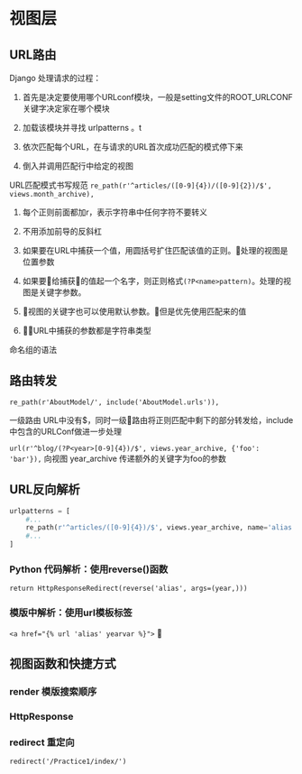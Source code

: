 # 视图层

## URL路由

Django 处理请求的过程：

1. 首先是决定要使用哪个URLconf模块，一般是setting文件的ROOT_URLCONF关键字决定家在哪个模块

2. 加载该模块并寻找 urlpatterns 。t
3. 依次匹配每个URL，在与请求的URL首次成功匹配的模式停下来
4. 倒入并调用匹配行中给定的视图

URL匹配模式书写规范
`re_path(r'^articles/([0-9]{4})/([0-9]{2})/$', views.month_archive),`

1. 每个正则前面都加r，表示字符串中任何字符不要转义
2. 不用添加前导的反斜杠
3. 如果要在URL中捕获一个值，用圆括号扩住匹配该值的正则。处理的视图是位置参数
4. 如果要给捕获的值起一个名字，则正则格式`(?P<name>pattern)`。处理的视图是关键字参数。

5. 视图的关键字也可以使用默认参数。但是优先使用匹配来的值
6. URL中捕获的参数都是字符串类型

命名组的语法

## 路由转发

`re_path(r'AboutModel/', include('AboutModel.urls')),`

一级路由 URL中没有$，同时一级路由将正则匹配中剩下的部分转发给，include中包含的URLConf做进一步处理

`url(r'^blog/(?P<year>[0-9]{4})/$', views.year_archive, {'foo': 'bar'}),`
向视图 year_archive 传递额外的关键字为foo的参数

## URL反向解析

```Python
urlpatterns = [
    #...
    re_path(r'^articles/([0-9]{4})/$', views.year_archive, name='alias'),
    #...
]
```

### Python 代码解析：使用reverse()函数

`return HttpResponseRedirect(reverse('alias', args=(year,)))`

### 模版中解析：使用url模板标签

`<a href="{% url 'alias' yearvar %}">`


## 视图函数和快捷方式

### render 模版搜索顺序

### HttpResponse

### redirect 重定向

`redirect('/Practice1/index/')`